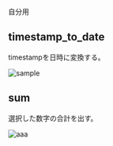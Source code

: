 自分用

## timestamp_to_date
timestampを日時に変換する。

![sample](https://cloud.githubusercontent.com/assets/12387636/13593175/6830d89e-e53c-11e5-889d-494cadec1190.gif)

## sum
選択した数字の合計を出す。

![aaa](https://cloud.githubusercontent.com/assets/12387636/16941493/6cb7bc78-4dcb-11e6-9aa9-3c8f1a5683c8.gif)
